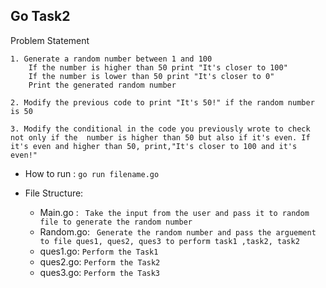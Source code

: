 ## Go Task2 

Problem Statement

```
1. Generate a random number between 1 and 100
    If the number is higher than 50 print "It's closer to 100"
    If the number is lower than 50 print "It's closer to 0"
    Print the generated random number

2. Modify the previous code to print "It's 50!" if the random number is 50

3. Modify the conditional in the code you previously wrote to check not only if the  number is higher than 50 but also if it's even. If it's even and higher than 50, print,"It's closer to 100 and it's even!"
```

- How to run : `go run filename.go`

- File Structure: 
    - Main.go : 
        ``` Take the input from the user and pass it to random file to generate the random number```
    - Random.go:
        ``` Generate the random number and pass the arguement to file ques1, ques2, ques3 to perform task1 ,task2, task2```
    - ques1.go:
        ``` Perform the Task1  ```
    - ques2.go:
        ``` Perform the Task2 ```
    - ques3.go:
        ```Perform the Task3 ```
